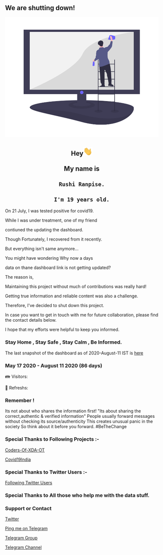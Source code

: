 ## We are shutting down!

<div align="center">
<img src="https://github.com/covid19-thane/covid19-thane.github.io/blob/master/undraw_clean_up_ucm0.png?raw=true">
<h2>Hey<img src="https://raw.githubusercontent.com/rushiranpise/rushiranpise/master/gifs/Hi.gif" width="30px"><br><br>My name is <br><br><code>Rushi Ranpise.</code><br><br><code>I'm 19 years old.</code></h2>
</div>  

On 21 July, I was tested positive for covid19.

While I was under treatment, one of my friend 

contiuned the updating the dashboard.

Though Fortunately, I recovered from it recently.

But everything isn't same anymore...

You might have wondering Why now a days 

data on thane dashboard link is not getting updated?

The reason is,

Maintaining this project without much of contributions was really hard!

Getting true information and reliable content was also a challenge.

Therefore, I've decided to shut down this project.

In case you want to get in touch with me for future collaboration, please find the contact details below.

I hope that my efforts were helpful to keep you informed.

### Stay Home , Stay Safe , Stay Calm , Be Informed.

The last snapshot of the dashboard as of 2020-August-11 IST is [here](https://covid19-thane.github.io/snapshot)

### May 17 2020 - August 11 2020 (86 days)

👪 Visitors:

👀 Refreshs:

### Remember !
Its not about who shares the information first!
"Its about sharing the correct,authentic & verified information"
People usually forward messages without checking its source/authenticity
This creates unusual panic in the society
So think about it before you forward. 
#BeTheChange

### Special Thanks to Following Projects :-

[Coders-Of-XDA-OT](https://github.com/Coders-Of-XDA-OT/coronaSafety/)

[Covid19India](https://github.com/covid19india/covid19india-react/)

### Special Thanks to Twitter Users :-

[Following Twitter Users](https://twitter.com/Covid19Thane/following)

### Special Thanks to All those who help me with the data stuff.

### Support or Contact

[Twitter](https://twitter.com/covid19thane)

[Ping me on Telegram](https://t.me/rushiranpise)

[Telegram Group](https://t.me/covid19thane)

[Telegram Channel](https://t.me/covid19thanepdates)
